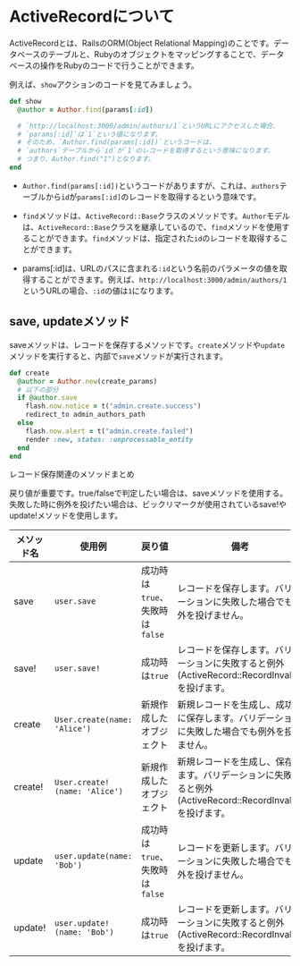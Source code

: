 # ActiveRecordについて

ActiveRecordとは、RailsのORM(Object Relational Mapping)のことです。データベースのテーブルと、Rubyのオブジェクトをマッピングすることで、データベースの操作をRubyのコードで行うことができます。

例えば、`show`アクションのコードを見てみましょう。

```ruby
def show
  @author = Author.find(params[:id])

  # `http://localhost:3000/admin/authors/1`というURLにアクセスした場合、
  # `params[:id]`は`1`という値になります。
  # そのため、`Author.find(params[:id])`というコードは、
  # `authors`テーブルから`id`が`1`のレコードを取得するという意味になります。
  # つまり、Author.find("1")となります。
end
```

- `Author.find(params[:id])`というコードがありますが、これは、`authors`テーブルから`id`が`params[:id]`のレコードを取得するという意味です。

- `find`メソッドは、`ActiveRecord::Base`クラスのメソッドです。`Author`モデルは、`ActiveRecord::Base`クラスを継承しているので、`find`メソッドを使用することができます。`find`メソッドは、指定された`id`のレコードを取得することができます。

- params[:id]は、URLのパスに含まれる`:id`という名前のパラメータの値を取得することができます。例えば、`http://localhost:3000/admin/authors/1`というURLの場合、`:id`の値は`1`になります。

## save, updateメソッド

saveメソッドは、レコードを保存するメソッドです。`create`メソッドや`update`メソッドを実行すると、内部で`save`メソッドが実行されます。

```ruby
def create
  @author = Author.new(create_params)
  # 以下の部分
  if @author.save
    flash.now.notice = t("admin.create.success")
    redirect_to admin_authors_path
  else
    flash.now.alert = t("admin.create.failed")
    render :new, status: :unprocessable_entity
  end
end
```

レコード保存関連のメソッドまとめ

戻り値が重要です。true/falseで判定したい場合は、saveメソッドを使用する。失敗した時に例外を投げたい場合は、ビックリマークが使用されているsave!やupdate!メソッドを使用します。

| メソッド名 | 使用例 | 戻り値 | 備考 |
|---|---|---|---|
| save | `user.save` | 成功時は`true`、失敗時は`false` | レコードを保存します。バリデーションに失敗した場合でも例外を投げません。 |
| save! | `user.save!` | 成功時は`true` | レコードを保存します。バリデーションに失敗すると例外(ActiveRecord::RecordInvalid)を投げます。 |
| create | `User.create(name: 'Alice')` | 新規作成したオブジェクト | 新規レコードを生成し、成功時に保存します。バリデーションに失敗した場合でも例外を投げません。 |
| create! | `User.create!(name: 'Alice')` | 新規作成したオブジェクト | 新規レコードを生成し、保存します。バリデーションに失敗すると例外(ActiveRecord::RecordInvalid)を投げます。 |
| update | `user.update(name: 'Bob')` | 成功時は`true`、失敗時は`false` | レコードを更新します。バリデーションに失敗した場合でも例外を投げません。 |
| update! | `user.update!(name: 'Bob')` | 成功時は`true` | レコードを更新します。バリデーションに失敗すると例外(ActiveRecord::RecordInvalid)を投げます。 |
